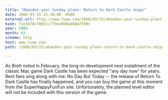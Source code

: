 ```yaml
---
title: "Abandon your Sunday plans: Return to Dark Castle ships"
date: 2008-03-15 22:30:00 -0500
external-url: http://www.tuaw.com/2008/03/15/abandon-your-sunday-plans-return-to-dark-castle-ships/
hash: f1e3470cf065cc779ea6b9a488af590c
year: 2008
month: 03
scheme: http
host: www.tuaw.com
path: /2008/03/15/abandon-your-sunday-plans-return-to-dark-castle-ships/

---
```


As Brett noted in February, the long-in-development next installment of the classic Mac game Dark Castle has been expected "any day now" for years. Rent fans sing along with me: No Day But Today -- the release of Return To Dark Castle has finally happened, and you can buy the game at this moment from the SuperHappyFunFun site. Unfortunately, the planned level editor will not be included with this version of the game.
